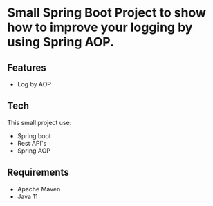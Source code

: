 # Small Spring Boot Project to show how to improve your logging by using Spring AOP.




## Features

- Log by AOP

## Tech

This small project use:

- Spring boot
- Rest API's
- Spring AOP

## Requirements

- Apache Maven
- Java 11

